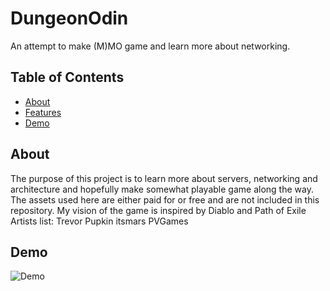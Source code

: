 # DungeonOdin

An attempt to make (M)MO game and learn more about networking.

## Table of Contents

- [About](#about)
- [Features](#features)
- [Demo](#demo)

## About

The purpose of this project is to learn more about servers, networking and architecture
and hopefully make somewhat playable game along the way. The assets used here are either paid for
or free and are not included in this repository. My vision of the game is inspired by Diablo and Path of Exile
Artists list:
Trevor Pupkin
itsmars
PVGames

## Demo

![Demo](showcase.gif)
